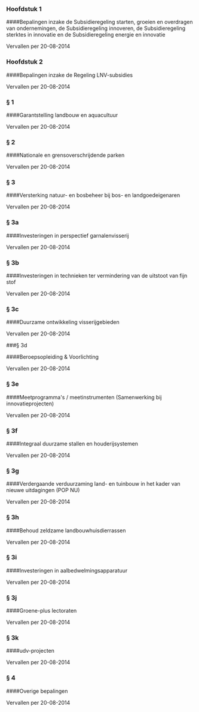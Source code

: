 <meta http-equiv='Content-Type' content='text/html; charset=utf-8' />

### Hoofdstuk  1  

####Bepalingen inzake de Subsidieregeling starten, groeien en overdragen van ondernemingen, de Subsidieregeling innoveren, de Subsidieregeling sterktes in innovatie en de Subsidieregeling energie en innovatie

Vervallen per 20-08-2014 

### Hoofdstuk  2  

####Bepalingen inzake de Regeling LNV-subsidies

Vervallen per 20-08-2014 

### §  1  

####Garantstelling landbouw en aquacultuur

Vervallen per 20-08-2014 

### §  2  

####Nationale en grensoverschrijdende parken

Vervallen per 20-08-2014 

### §  3  

####Versterking natuur- en bosbeheer bij bos- en landgoedeigenaren

Vervallen per 20-08-2014 

### §  3a  

####Investeringen in perspectief garnalenvisserij

Vervallen per 20-08-2014 

### §  3b  

####Investeringen in technieken ter vermindering van de uitstoot van fijn stof

Vervallen per 20-08-2014 

### §  3c  

####Duurzame ontwikkeling visserijgebieden

Vervallen per 20-08-2014 

###§ 3d 

####Beroepsopleiding & Voorlichting

Vervallen per 20-08-2014 

### §  3e  

####Meetprogramma's / meetinstrumenten (Samenwerking bij innovatieprojecten)

Vervallen per 20-08-2014 

### §  3f  

####Integraal duurzame stallen en houderijsystemen

Vervallen per 20-08-2014 

### §  3g  

####Verdergaande verduurzaming land- en tuinbouw in het kader van nieuwe uitdagingen (POP NU)

Vervallen per 20-08-2014 

### §  3h  

####Behoud zeldzame landbouwhuisdierrassen

Vervallen per 20-08-2014 

### §  3i  

####Investeringen in aalbedwelmingsapparatuur

Vervallen per 20-08-2014 

### §  3j  

####Groene-plus lectoraten

Vervallen per 20-08-2014 

### §  3k  

####udv-projecten

Vervallen per 20-08-2014 

### §  4  

####Overige bepalingen

Vervallen per 20-08-2014 

